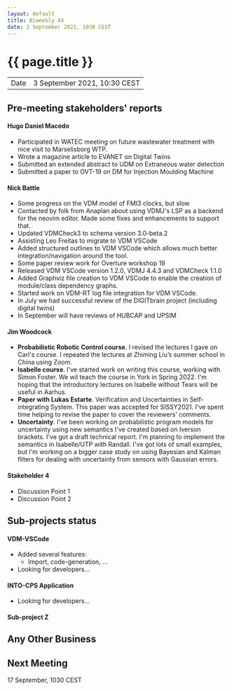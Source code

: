 ```yaml
---
layout: default
title: Biweekly 44
date: 3 September 2021, 1030 CEST
---
```


<script src="https://code.jquery.com/jquery-1.11.1.min.js">
</script>
<script src="/javascripts/edit.js"></script>
<script>setEditButonNm();</script>

# {{ page.title }}

|||
|---|---|
| Date | 3 September 2021, 10:30 CEST |


## Pre-meeting stakeholders' reports

<!-- Please keep in mind that the minutes are publicly available.-->


#### Hugo Daniel Macedo
* Participated in WATEC meeting on future wastewater treatment with nice visit to Marselisborg WTP.
* Wrote a magazine article to EVANET on Digital Twins
* Submitted an extended abstract to UDM on Extraneous water detection
* Submitted a paper to OVT-19 on DM for Injection Moulding Machine

#### Nick Battle
* Some progress on the VDM model of FMI3 clocks, but slow
* Contacted by folk from Anaplan about using VDMJ's LSP as a backend for the neovim editor. Made some fixes and enhancements to support that.
* Updated VDMCheck3 to schema version 3.0-beta.2
* Assisting Leo Freitas to migrate to VDM VSCode
* Added structured outlines to VDM VSCode which allows much better integration/navigation around the tool.
* Some paper review work for Overture workshop 19
* Released VDM VSCode version 1.2.0, VDMJ 4.4.3 and VDMCheck 1.1.0
* Added Graphviz file creation to VDM VSCode to enable the creation of module/class dependency graphs.
* Started work on VDM-RT log file integration for VDM VSCode.
* In July we had successful review of the DIGITbrain project (including digital twins)
* In September will have reviews of HUBCAP and UPSIM

#### Jim Woodcock
* **Probabilistic Robotic Control course**. I revised the lectures I gave on Carl's course. I repeated the lectures at Zhiming Liu’s summer school in China using Zoom.
* **Isabelle course**. I've started work on writing this course, working with Simon Foster. We wil teach the course in York in Spring 2022. I'm hoping that the introductory lectures on Isabelle without Tears will be useful in Aarhus.
* **Paper with Lukas Estarte**. Verification and Uncertainties in Self-integrating System. This paper was accepted for SISSY2021. I've spent time helping to revise the paper to cover the reviewers' comments.
* **Uncertainty**. I've been working on probabilistic program models for uncertainty using new semantics I've created based on Iverson brackets. I've got a draft technical report. I'm planning to implement the semantics in Isabelle/UTP with Randall. I've got lots of small examples, but I'm working on a bigger case study on using Bayesian and Kalman filters for dealing with uncertainty from sensors with Gaussian errors.

#### Stakeholder 4
* Discussion Point 1
* Discussion Point 2

## Sub-projects status


#### VDM-VSCode
* Added several features:
  * Import, code-generation, ...
* Looking for developers...

#### INTO-CPS Application
* Looking for developers...

#### Sub-project Z

##  Any Other Business

Next Meeting
------------

17 September, 1030 CEST

<div id="edit_page_div"></div>
